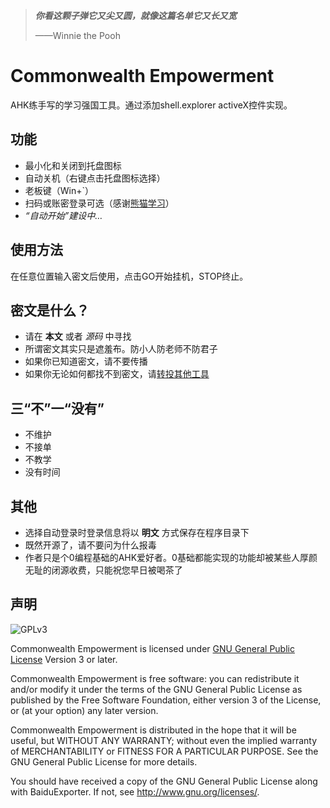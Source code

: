 >**_你看这颗子弹它又尖又圆，就像这篇名单它又长又宽_**
>
>——Winnie the Pooh

# Commonwealth Empowerment
AHK练手写的学习强国工具。通过添加shell.explorer activeX控件实现。

## 功能
- 最小化和关闭到托盘图标
- 自动关机（右键点击托盘图标选择）
- 老板键（Win+`）
- 扫码或账密登录可选（感谢[熊猫学习](https://github.com/Alivon/Panda-Learning)）
- _“自动开始”建设中…_

## 使用方法
在任意位置输入密文后使用，点击GO开始挂机，STOP终止。

## 密文是什么？
- 请在 **本文** 或者 _源码_ 中寻找
- 所谓密文其实只是遮羞布。防小人防老师不防君子
- 如果你已知道密文，请不要传播
- 如果你无论如何都找不到密文，请[转投其他工具](https://github.com/search?q=%E5%AD%A6%E4%B9%A0%E5%BC%BA%E5%9B%BD)

## 三“不”一“没有”
- 不维护 
- 不接单 
- 不教学 
- 没有时间 

## 其他
- 选择自动登录时登录信息将以 **明文** 方式保存在程序目录下
- 既然开源了，请不要问为什么报毒
- 作者只是个0编程基础的AHK爱好者。0基础都能实现的功能却被某些人厚颜无耻的闭源收费，只能祝您早日被喝茶了

## 声明
![GPLv3](https://www.gnu.org/graphics/gplv3-127x51.png)

Commonwealth Empowerment is licensed under [GNU General Public License](https://www.gnu.org/licenses/gpl.html) Version 3 or later.

Commonwealth Empowerment is free software: you can redistribute it and/or modify it under the terms of the GNU General Public License as published by the Free Software Foundation, either version 3 of the License, or (at your option) any later version.

Commonwealth Empowerment is distributed in the hope that it will be useful, but WITHOUT ANY WARRANTY; without even the implied warranty of MERCHANTABILITY or FITNESS FOR A PARTICULAR PURPOSE. See the GNU General Public License for more details.

You should have received a copy of the GNU General Public License along with BaiduExporter. If not, see <http://www.gnu.org/licenses/>.
